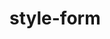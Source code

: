 # style-form
<!DOCTYPE html>
<html lang="en">
<head>
    <meta charset="UTF-8">
    <meta http-equiv="X-UA-Compatible" content="IE=edge">
    <meta name="viewport" content="width=device-width, initial-scale=1.0">
    <title>Document</title>
    <style>
        #register-form{
            width: 300px;
            background-color: white;
            padding: 24px;
            margin-left: auto;
            margin-right: auto;
        }
        .input-label{
            margin: 0;
            margin-bottom: 4px;
            margin-top: 24px;
        }
        .input-item{
            width: 100%;
        }
        #terms-check{
            margin-top: 12px;
            margin-bottom: 18px;
        }

    </style>
</head>
<body style="background-color: lightblue;">
    <form id="register-form" method="get">
        <h1 style="text-align: center;">Signup</h1>
       <div>
       <p class="input-label"> Fullname: </p>
        <input class="input-item" type="text" name="fullname">
       </div>
       <div>
       <p class="input-label"> Email: </p>
        <input class="input-item" type="email" name="email">
       </div>
       <div>
       <p class="input-label"> Password: </p>
        <input class="input-item" type="password" name="Password">
       </div>
       <div>
       <p class="input-label"> Confirm Password: </p> 
        <input class="input-item" type="password" name="confirm password">
       </div><br>
       <div>
        Gender: <br>
        <input type="radio" name="male" value="male">
        Male</input>
        <input type="radio" name="female" value="female">
        Female</input>
        <input type="radio" name="other" value="other">
        Other</input>
       </div>
       <div>
        <p class="input-label"> Security Question: </p>
        <select class="input-item" name="security-question">
            <option value="first-pet-name">What was your pet Name?</option>
            <option value="first-job">What is your first job?</option>
            <option value="nick-name">What is your nick name?</option>
        </select>
       </div>
       <div>
        <textarea class="input-item" name="answer" id="" cols="30" rows="10"></textarea>
       </div>
       <div>
        <input id="terms-check" type="checkbox" name="terms-conditions" value="accept">I agree to accept terms and conditions</div>
       <input type="submit" value="register">
    </form>
</body>
</html>
